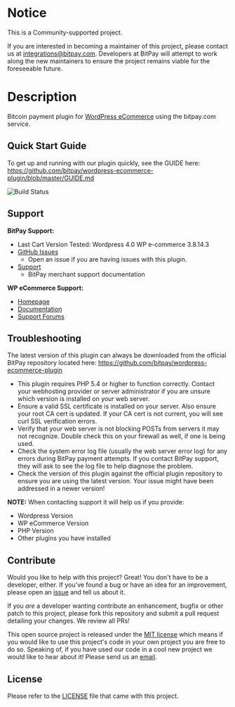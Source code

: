 # Notice

This is a Community-supported project.

If you are interested in becoming a maintainer of this project, please contact us at integrations@bitpay.com. Developers at BitPay will attempt to work along the new maintainers to ensure the project remains viable for the foreseeable future.

# Description

Bitcoin payment plugin for [WordPress eCommerce](https://wordpress.org/plugins/wp-e-commerce/) using the bitpay.com service.


## Quick Start Guide

To get up and running with our plugin quickly, see the GUIDE here: https://github.com/bitpay/wordpress-ecommerce-plugin/blob/master/GUIDE.md


![Build Status](https://travis-ci.org/aleitner/wordpress-ecommerce-plugin-v2.svg?branch=master)


## Support

**BitPay Support:**

* Last Cart Version Tested: Wordpress 4.0 WP e-commerce 3.8.14.3
* [GitHub Issues](https://github.com/bitpay/wordpress-ecommerce-plugin/issues)
  * Open an issue if you are having issues with this plugin.
* [Support](https://help.bitpay.com)
  * BitPay merchant support documentation

**WP eCommerce Support:**

* [Homepage](https://wpecommerce.org/)
* [Documentation](http://docs.wpecommerce.org/)
* [Support Forums](https://wordpress.org/support/plugin/wp-e-commerce)

## Troubleshooting

The latest version of this plugin can always be downloaded from the official BitPay repository located here: https://github.com/bitpay/wordpress-ecommerce-plugin

* This plugin requires PHP 5.4 or higher to function correctly. Contact your webhosting provider or server administrator if you are unsure which version is installed on your web server.
* Ensure a valid SSL certificate is installed on your server. Also ensure your root CA cert is updated. If your CA cert is not current, you will see curl SSL verification errors.
* Verify that your web server is not blocking POSTs from servers it may not recognize. Double check this on your firewall as well, if one is being used.
* Check the system error log file (usually the web server error log) for any errors during BitPay payment attempts. If you contact BitPay support, they will ask to see the log file to help diagnose the problem.
* Check the version of this plugin against the official plugin repository to ensure you are using the latest version. Your issue might have been addressed in a newer version!

**NOTE:** When contacting support it will help us if you provide:

* Wordpress Version
* WP eCommerce Version
* PHP Version
* Other plugins you have installed

## Contribute

Would you like to help with this project?  Great!  You don't have to be a developer, either.  If you've found a bug or have an idea for an improvement, please open an [issue](https://github.com/bitpay/wordpress-ecommerce-plugin/issues) and tell us about it.

If you *are* a developer wanting contribute an enhancement, bugfix or other patch to this project, please fork this repository and submit a pull request detailing your changes.  We review all PRs!

This open source project is released under the [MIT license](http://opensource.org/licenses/MIT) which means if you would like to use this project's code in your own project you are free to do so.  Speaking of, if you have used our code in a cool new project we would like to hear about it!  Please send us an [email](mailto:integrations@bitpay.com).

## License

Please refer to the [LICENSE](https://github.com/bitpay/wordpress-ecommerce-plugin/blob/master/LICENSE) file that came with this project.
